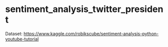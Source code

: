 # sentiment_analysis_twitter_president


Dataset: https://www.kaggle.com/robikscube/sentiment-analysis-python-youtube-tutorial
